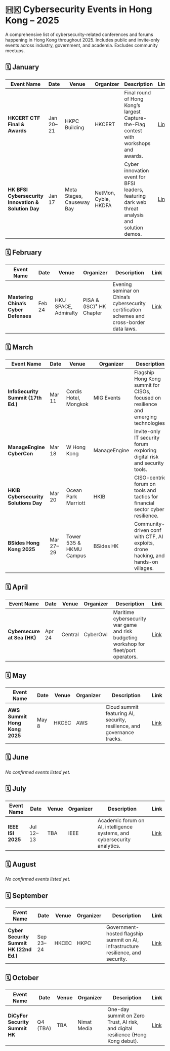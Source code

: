 # 🇭🇰 Cybersecurity Events in Hong Kong – 2025

A comprehensive list of cybersecurity-related conferences and forums happening in Hong Kong throughout 2025. Includes public and invite-only events across industry, government, and academia. Excludes community meetups.

## 🗓 January
| Event Name | Date | Venue | Organizer | Description | Link |
|---|---|---|---|---|---|
| **HKCERT CTF Final & Awards** | Jan 20–21 | HKPC Building | HKCERT | Final round of Hong Kong’s largest Capture-the-Flag contest with workshops and awards. | [Link](https://ctf.hkcert.org) |
| **HK BFSI Cybersecurity Innovation & Solution Day** | Jan 17 | Meta Stages, Causeway Bay | NetMon, Cyble, HKDFA | Cyber innovation event for BFSI leaders, featuring dark web threat analysis and solution demos. | [Link](https://www.netmon.hk/event-bfsi-cyber-day) |

## 🗓 February
| Event Name | Date | Venue | Organizer | Description | Link |
|---|---|---|---|---|---|
| **Mastering China’s Cyber Defenses** | Feb 24 | HKU SPACE, Admiralty | PISA & (ISC)² HK Chapter | Evening seminar on China’s cybersecurity certification schemes and cross-border data laws. | [Link](https://www.pisa.org.hk) |

## 🗓 March
| Event Name | Date | Venue | Organizer | Description | Link |
|---|---|---|---|---|---|
| **InfoSecurity Summit (17th Ed.)** | Mar 11 | Cordis Hotel, Mongkok | MIG Events | Flagship Hong Kong summit for CISOs, focused on resilience and emerging technologies. | [Link](https://www.mighkevents.com/infosec25-mig) |
| **ManageEngine CyberCon** | Mar 18 | W Hong Kong | ManageEngine | Invite-only IT security forum exploring digital risk and security tools. | [Link](https://events.manageengine.com/cybercon-hong-kong) |
| **HKIB Cybersecurity Solutions Day** | Mar 20 | Ocean Park Marriott | HKIB | CISO-centric forum on tools and tactics for financial sector cyber resilience. | [Link](https://hkibcyber.hkib.org/hkibcyber2025/) |
| **BSides Hong Kong 2025** | Mar 27–29 | Tower 535 & HKMU Campus | BSides HK | Community-driven conf with CTF, AI exploits, drone hacking, and hands-on villages. | [Link](https://unwire.hk/2025/04/02/bsides-hong-kong-2025/) |

## 🗓 April
| Event Name | Date | Venue | Organizer | Description | Link |
|---|---|---|---|---|---|
| **Cybersecure at Sea (HK)** | Apr 24 | Central | CyberOwl | Maritime cybersecurity war game and risk budgeting workshop for fleet/port operators. | [Link](https://cyberowl.io/resources/cyberowl-annual-maritime-cybersecurity-conference-2025/) |

## 🗓 May
| Event Name | Date | Venue | Organizer | Description | Link |
|---|---|---|---|---|---|
| **AWS Summit Hong Kong 2025** | May 8 | HKCEC | AWS | Cloud summit featuring AI, security, resilience, and governance tracks. | [Link](https://aws.amazon.com/events/summits/hongkong/) |

## 🗓 June
_No confirmed events listed yet._

## 🗓 July
| Event Name | Date | Venue | Organizer | Description | Link |
|---|---|---|---|---|---|
| **IEEE ISI 2025** | Jul 12–13 | TBA | IEEE | Academic forum on AI, intelligence systems, and cybersecurity analytics. | [Link](https://ieee-isi.org/2025/) |

## 🗓 August
_No confirmed events listed yet._

## 🗓 September
| Event Name | Date | Venue | Organizer | Description | Link |
|---|---|---|---|---|---|
| **Cyber Security Summit HK (22nd Ed.)** | Sep 23–24 | HKCEC | HKPC | Government-hosted flagship summit on AI, infrastructure resilience, and security. | [Link](https://www.cssummit.hk) |

## 🗓 October
| Event Name | Date | Venue | Organizer | Description | Link |
|---|---|---|---|---|---|
| **DiCyFor Security Summit HK** | Q4 (TBA) | TBA | Nimat Media | One-day summit on Zero Trust, AI risk, and digital resilience (Hong Kong debut). | [Link](https://www.dicyfor.com) |
